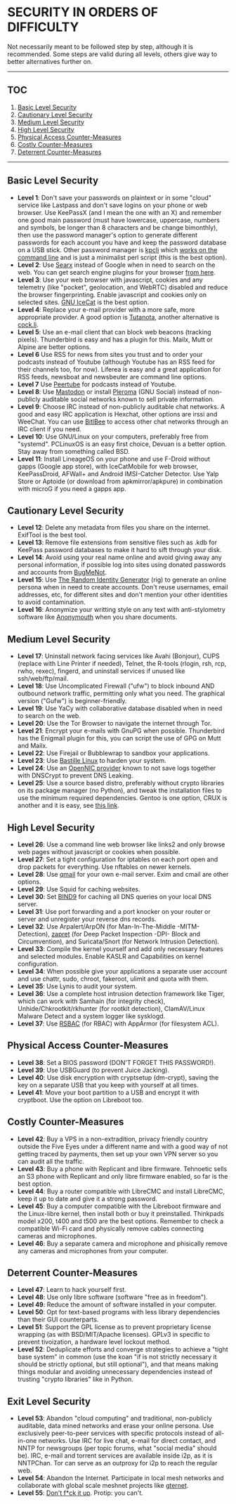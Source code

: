 # SECURITY IN ORDERS OF DIFFICULTY

Not necessarily meant to be followed step by step, although it is recommended. Some steps are valid during all levels, others give way to better alternatives further on.

---
## TOC
1. [Basic Level Security](#basic-level-security)  
2. [Cautionary Level Security](#cautionary-level-security)  
3. [Medium Level Security](#medium-level-security)  
4. [High Level Security](#high-level-security)  
5. [Physical Access Counter-Measures](#physical-access-counter-measures)  
6. [Costly Counter-Measures](#costly-counter-measures)  
7. [Deterrent Counter-Measures](#deterrent-counter-measures)  

---

## Basic Level Security
* __Level 1__: Don't save your passwords on plaintext or in some "cloud" service like Lastpass and don't save logins on your phone or web browser. Use KeePassX (and I mean the one with an X) and remember one good main password (must have lowercase, uppercase, numbers and symbols, be longer than 8 characters and be change bimonthly), then use the password manager's option to generate different passwords for each account you have and keep the password database on a USB stick. Other password manager is [kpcli](https://github.com/alecsammon/kpcli) which [works on the command line](https://www.youtube.com/watch?v=M448GtFa5Xs) and is just a minimalist perl script (this is the best option).
* __Level 2__: Use [Searx](https://github.com/asciimoo/searx/wiki/Searx-instances) instead of Google when in need to search on the web. You can get search engine plugins for your browser [from here](https://mycroftproject.com/search-engines.html?name=searx).
* __Level 3__: Use your web browser with javascript, cookies and any telemetry (like "pocket", geolocation, and WebRTC) disabled and reduce the browser fingerprinting. Enable javascript and cookies only on selected sites. [GNU IceCat](https://www.gnu.org/software/gnuzilla/) is the best option.
* __Level 4__: Replace your e-mail provider with a more safe, more appropriate provider. A good option is [Tutanota](https://tutanota.com/), another alternative is [cock.li](https://cock.li/).
* __Level 5__: Use an e-mail client that can block web beacons (tracking pixels). Thunderbird is easy and has a plugin for this. Mailx, Mutt or Alpine are better options.
* __Level 6__ Use RSS for news from sites you trust and to order your podcasts instead of Youtube (although Youtube has an RSS feed for their channels too, for now). Liferea is easy and a great application for RSS feeds, newsboat and newsbeuter are command line options.
* __Level 7__ Use [Peertube](https://instances.joinpeertube.org/instances) for podcasts instead of Youtube.
* __Level 8__: Use [Mastodon](https://joinmastodon.org/) or install [Pleroma](https://github.com/wimvanderbauwhede/limited-systems/wiki/Mastodon-and-Pleroma-on-the-Raspberry-Pi-3) (GNU Social) instead of non-publicly auditable social networks known to sell private information.
* __Level 9__: Choose IRC instead of non-publicly auditable chat networks. A good and easy IRC application is Hexchat, other options are irssi and WeeChat. You can use [BitlBee](https://wiki.bitlbee.org/) to access other chat networks through an IRC client if you need.
* __Level 10__: Use GNU/Linux on your computers, preferably free from "systemd". PCLinuxOS is an easy first choice, Devuan is a better option. Stay away from something called BSD.
* __Level 11__: Install LineageOS on your phone and use F-Droid without gapps (Google app store), with IceCatMobile for web browser, KeePassDroid, AFWall+ and Android IMSI-Catcher Detector. Use Yalp Store or Aptoide (or download from apkmirror/apkpure) in combination with microG if you need a gapps app.

## Cautionary Level Security
* __Level 12__: Delete any metadata from files you share on the internet. ExifTool is the best tool.
* __Level 13__: Remove file extensions from sensitive files such as .kdb for KeePass password databases to make it hard to sift through your disk.
* __Level 14__: Avoid using your real name online and avoid giving away any personal information, if possible log into sites using donated passwords and accounts from [BugMeNot](http://bugmenot.com).
* __Level 15__: Use [The Random Identity Generator](http://rig.sourceforge.net/) (rig) to generate an online persona when in need to create accounts. Don't reuse usernames, email addresses, etc, for different sites and don't mention your other identities to avoid contamination.
* __Level 16__: Anonymize your writting style on any text with anti-stylometry software like [Anonymouth](https://github.com/psal/anonymouth) when you share documents.

## Medium Level Security
* __Level 17__: Uninstall network facing services like Avahi (Bonjour), CUPS (replace with Line Printer if needed), Telnet, the R-tools (rlogin, rsh, rcp, rwho, rexec), fingerd, and uninstall services if unused like ssh/web/ftp/mail.
* __Level 18__: Use Uncomplicated Firewall ("ufw") to block inbound AND outbound network traffic, permitting only what you need. The graphical version ("Gufw") is beginner-friendly.
* __Level 19__: Use YaCy with collaborative database disabled when in need to search on the web.
* __Level 20__: Use the Tor Browser to navigate the internet through Tor.
* __Level 21__: Encrypt your e-mails with GnuPG when possible. Thunderbird has the Enigmail plugin for this, you can script the use of GPG on Mutt and Mailx.
* __Level 22__: Use Firejail or Bubblewrap to sandbox your applications.
* __Level 23__: Use [Bastille Linux](http://bastille-linux.sourceforge.net/source.htm) to harden your system.
* __Level 24__: Use an [OpenNIC provider](https://servers.opennicproject.org/) known to not save logs together with DNSCrypt to prevent DNS Leaking.
* __Level 25__: Use a source based distro, preferably without crypto libraries on its package manager (no Python), and tweak the installation files to use the minimum required dependencies. Gentoo is one option, CRUX is another and it is easy, see [this link](https://github.com/mayfrost/guides/blob/master/INITIATION.md).

## High Level Security
* __Level 26__: Use a command line web browser like links2 and only browse web pages without javascript or cookies when possible.
* __Level 27__: Set a tight configuration for iptables on each port open and drop packets for everything. Use nftables on newer kernels.
* __Level 28__: Use [qmail](https://www.schneier.com/blog/archives/2007/11/thoughts_on_the.html) for your own e-mail server. Exim and cmail are other options.
* __Level 29__: Use Squid for caching websites.
* __Level 30__: Set [BIND9](https://unix.stackexchange.com/questions/270716/configure-bind-as-forwarder-only-no-root-hints-encrypted-rpz-blacklist-wh/270796#270796) for caching all DNS queries on your local DNS server.
* __Level 31__: Use port forwarding and a port knocker on your router or server and unregister your reverse dns records.
* __Level 32__: Use Arpalert/ArpON (for Man-In-The-Middle -MITM- Detection), [zapret](https://github.com/bol-van/zapret) (for Deep Packet Inspection -DPI- Block and Circumvention), and Suricata/Snort (for Network Intrusion Detection).
* __Level 33__: Compile the kernel yourself and add only necessary features and selected modules. Enable KASLR and Capabilities on kernel configuration.
* __Level 34__: When possible give your applications a separate user account and use chattr, sudo, chroot, fakeroot, ulimit and quota with them.
* __Level 35__: Use Lynis to audit your system.
* __Level 36__: Use a complete host intrusion detection framework like Tiger, which can work with Samhain (for integrity check), Unhide/Chkrootkit/rkhunter (for rootkit detection), ClamAV/Linux Malware Detect and a system logger like sysklogd.
* __Level 37__: Use [RSBAC](https://www.rsbac.org/) (for RBAC) with AppArmor (for filesystem ACL).

## Physical Access Counter-Measures
* __Level 38__: Set a BIOS password (DON'T FORGET THIS PASSWORD!).
* __Level 39__: Use USBGuard (to prevent Juice Jacking).
* __Level 40__: Use disk encryption with cryptsetup (dm-crypt), saving the key on a separate USB that you keep with yourself at all times.
* __Level 41__: Move your boot partition to a USB and encrypt it with cryptboot. Use the option on Libreboot too.

## Costly Counter-Measures
* __Level 42__: Buy a VPS in a non-extradition, privacy friendly country outside the Five Eyes under a different name and with a good way of not getting traced by payments, then set up your own VPN server so you can audit all the traffic.
* __Level 43__: Buy a phone with Replicant and libre firmware. Tehnoetic sells an S3 phone with Replicant and only libre firmware enabled, so far is the best option.
* __Level 44__: Buy a router compatible with LibreCMC and install LibreCMC, keep it up to date and give it a strong password.
* __Level 45__: Buy a computer compatible with the Libreboot firmware and the Linux-libre kernel, then install both or buy it preinstalled. Thinkpads model x200, t400 and t500 are the best options. Remember to check a compatible Wi-Fi card and physically remove cables connecting cameras and microphones.
* __Level 46__: Buy a separate camera and microphone and phisically remove any cameras and microphones from your computer.

## Deterrent Counter-Measures
* __Level 47__: Learn to hack yourself first.
* __Level 48__: Use only libre software (software "free as in freedom").
* __Level 49__: Reduce the amount of software installed in your computer.
* __Level 50__: Opt for text-based programs with less library dependencies than their GUI counterparts.
* __Level 51__: Support the GPL license as to prevent proprietary license wrapping (as with BSD/MIT/Apache licenses). GPLv3 in specific to prevent tivoization, a hardware level lockout method.
* __Level 52__: Deduplicate efforts and converge strategies to achieve a "tight base system" in common (use the koan "if is not strictly necessary it should be strictly optional, but still optional"), and that means making things modular and avoiding unnecessary dependencies instead of trusting "crypto libraries" like in Python.

## Exit Level Security
* __Level 53__: Abandon "cloud computing" and traditional, non-publicly auditable, data mined networks and erase your online persona. Use exclusively peer-to-peer services with specific protocols instead of all-in-one networks. Use IRC for live chat, e-mail for direct contact, and NNTP for newsgroups (per topic forums, what "social media" should be). IRC, e-mail and torrent services are available inside i2p, as it is NNTPChan. Tor can serve as an outproxy for i2p to reach the regular web.
* __Level 54__: Abandon the Internet. Participate in local mesh networks and collaborate with global scale meshnet projects like [gternet](https://mesh.gentoo.today/wiki/Main_Page).
* __Level 55__: [Don't f\*ck it up](https://www.youtube.com/watch?v=J1q4Ir2J8P8). Protip: you can't.
